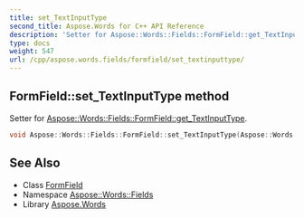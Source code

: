 ```yaml
---
title: set_TextInputType
second_title: Aspose.Words for C++ API Reference
description: 'Setter for Aspose::Words::Fields::FormField::get_TextInputType.'
type: docs
weight: 547
url: /cpp/aspose.words.fields/formfield/set_textinputtype/
---
```

## FormField::set_TextInputType method


Setter for [Aspose::Words::Fields::FormField::get_TextInputType](../get_textinputtype/).

```cpp
void Aspose::Words::Fields::FormField::set_TextInputType(Aspose::Words::Fields::TextFormFieldType value)
```

## See Also

* Class [FormField](../)
* Namespace [Aspose::Words::Fields](../../)
* Library [Aspose.Words](../../../)
